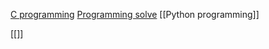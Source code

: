 [C programming](C%20programming.md)
[Programming solve](Programming%20solve.md)
[[Python programming]]


[[]]
